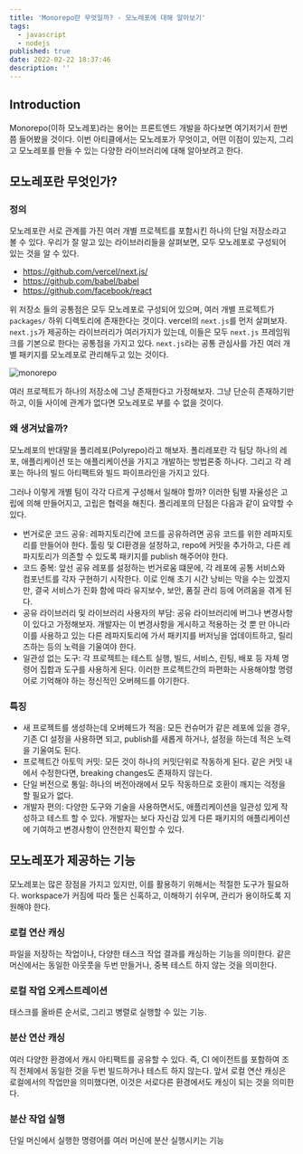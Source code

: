 ```yaml
---
title: 'Monorepo란 무엇일까? - 모노레포에 대해 알아보기'
tags:
  - javascript
  - nodejs
published: true
date: 2022-02-22 18:37:46
description: ''
---
```


## Introduction

Monorepo(이하 모노레포)라는 용어는 프론트엔드 개발을 하다보면 여기저기서 한번쯤 들어봤을 것이다. 이번 아티클에서는 모노레포가 무엇이고, 어떤 이점이 있는지, 그리고 모노레포를 만들 수 있는 다양한 라이브러리에 대해 알아보려고 한다.

## 모노레포란 무엇인가?

### 정의

모노레포란 서로 관계를 가진 여러 개별 프로젝트를 포함시킨 하나의 단일 저장소라고 볼 수 있다. 우리가 잘 알고 있는 라이브러리들을 살펴보면, 모두 모노레포로 구성되어 있는 것을 알 수 있다.

- https://github.com/vercel/next.js/
- https://github.com/babel/babel
- https://github.com/facebook/react

위 저장소 들의 공통점은 모두 모노레포로 구성되어 있으며, 여러 개별 프로젝트가 `packages/` 하위 디렉토리에 존재한다는 것이다. vercel의 `next.js`를 먼저 살펴보자. `next.js`가 제공하는 라이브러리가 여러가지가 있는데, 이들은 모두 `next.js` 프레임워크를 기본으로 한다는 공통점을 가지고 있다. `next.js`라는 공통 관심사를 가진 여러 개별 패키지를 모노레포로 관리해두고 있는 것이다.

![monorepo](https://monorepo.tools/images/monorepo-polyrepo.svg)

여러 프로젝트가 하나의 저장소에 그냥 존재한다고 가정해보자. 그냥 단순히 존재하기만 하고, 이들 사이에 관계가 없다면 모노레포로 부를 수 없을 것이다.

### 왜 생겨났을까?

모노레포의 반대말을 폴리레포(Polyrepo)라고 해보자. 폴리레포란 각 팀당 하나의 레포, 애플리케이션 또는 애플리케이션을 가지고 개발하는 방법론중 하나다. 그리고 각 레포는 하나의 빌드 아티팩트와 빌드 파이프라인을 가지고 있다.

그러나 이렇게 개별 팀이 각각 다르게 구성해서 일해야 할까? 이러한 팀별 자율성은 고립에 의해 만들어지고, 고립은 협력을 해친다. 폴리레포의 단점은 다음과 같이 요약할 수 있다.

- 번거로운 코드 공유: 레파지토리간에 코드를 공유하려면 공유 코드를 위한 레파지토리를 만들어야 한다. 툴링 및 CI환경을 설정하고, repo에 커밋을 추가하고, 다른 레파지토리가 의존할 수 있도록 패키지를 publish 해주어야 한다.
- 코드 중복: 앞선 공유 레포를 설정하는 번거로움 떄문에, 각 레포에 공통 서비스와 컴포넌트를 각자 구현하기 시작한다. 이로 인해 초기 시간 낭비는 막을 수는 있겠지만, 결국 서비스가 진화 함에 따라 유지보수, 보안, 품질 관리 등에 어려움을 겪게 된다.
- 공유 라이브러리 및 라이브러리 사용자의 부담: 공유 라이브러리에 버그나 변경사항이 있다고 가정해보자. 개발자는 이 변경사항을 게시하고 적용하는 것 뿐 만 아니라 이를 사용하고 있는 다른 레파지토리에 가서 패키지를 버저닝을 업데이트하고, 릴리즈하는 등의 노력을 기울여야 한다.
- 일관성 없는 도구: 각 프로젝트는 테스트 실행, 빌드, 서비스, 린팅, 배포 등 자체 명령어 집합과 도구를 사용하게 된다. 이러한 프로젝트간의 파편화는 사용해야할 명령어로 기억해야 하는 정신적인 오버헤드를 야기한다.

### 특징

- 새 프로젝트를 생성하는데 오버헤드가 적음: 모든 컨슈머가 같은 레포에 있을 경우, 기존 CI 설정을 사용하면 되고, publish를 새롭게 하거나, 설정을 하는데 적은 노력을 기울여도 된다.
- 프로젝트간 아토믹 커밋: 모든 것이 하나의 커밋단위로 작동하게 된다. 같은 커밋 내에서 수정한다면, breaking changes도 존재하지 않는다.
- 단일 버전으로 통일: 하나의 버전아래에서 모두 작동하므로 호환이 깨지는 걱정을 할 필요가 없다.
- 개발자 편의: 다양한 도구와 기술을 사용하면서도, 애플리케이션을 일관성 있게 작성하고 테스트 할 수 있다. 개발자는 보다 자신감 있게 다른 패키지의 애플리케이션에 기여하고 변경사항이 안전한지 확인할 수 있다.

## 모노레포가 제공하는 기능

모노레포는 많은 장점을 가지고 있지만, 이를 활용하기 위해서는 적절한 도구가 필요하다. workspace가 커짐에 따라 툴은 신혹하고, 이해하기 쉬우며, 관리가 용이하도록 지원해야 한다.

### 로컬 연산 캐싱

파일을 저장하는 작업이나, 다양한 태스크 작업 결과를 캐싱하는 기능을 의미한다. 같은 머신에서는 동일한 아웃풋을 두번 만들거나, 중복 테스트 하지 않는 것을 의미한다.

### 로컬 작업 오케스트레이션

태스크를 올바른 순서로, 그리고 병렬로 실행할 수 있는 기능.

### 분산 연산 캐싱

여러 다양한 환경에서 캐시 아티팩트를 공유할 수 있다. 즉, CI 에이전트를 포함하여 조직 전체에서 동일한 것을 두번 빌드하거나 테스트 하지 않는다. 앞서 로컬 연산 캐싱은 로컬에서의 작업만을 의미했다면, 이것은 서로다른 환경에서도 캐싱이 되는 것을 의미한다.

### 분산 작업 실행

단일 머신에서 실행한 명령어를 여러 머신에 분산 실행시키는 기능

###
